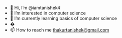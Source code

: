 - 👋 Hi, I’m @iamtanishek4
- 👀 I’m interested in computer science
- 🌱 I’m currently learning basics of computer science
- �
- 📫 How to reach me thakurtanishek@gmail.com

<!---
iamtanishek4/iamtanishek4 is a ✨ special ✨ repository because its `README.md` (this file) appears on your GitHub profile.
You can click the Preview link to take a look at your changes.
--->
